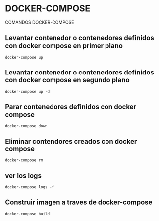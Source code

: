 # DOCKER-COMPOSE
COMANDOS DOCKER-COMPOSE

## Levantar contenedor o contenedores definidos con docker compose en primer plano

```
docker-compose up
```
## Levantar contenedor o contenedores definidos con docker compose en segundo plano

```
docker-compose up -d
```

## Parar contenedores definidos con docker compose
```
docker-compose down
```

## Eliminar contendores creados con docker compose
```
docker-compose rm
```


## ver los logs
```
docker-compose logs -f
```


## Construir imagen a traves de docker-compose
```
docker-compose build
```
